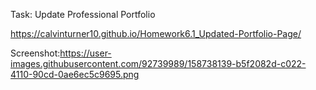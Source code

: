 Task: Update Professional Portfolio

https://calvinturner10.github.io/Homework6.1_Updated-Portfolio-Page/

Screenshot:https://user-images.githubusercontent.com/92739989/158738139-b5f2082d-c022-4110-90cd-0ae6ec5c9695.png